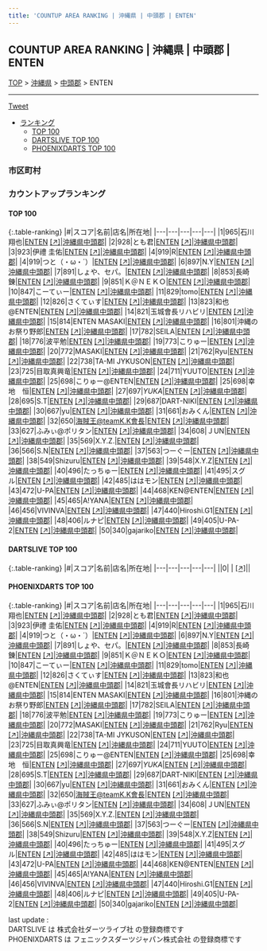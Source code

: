 ```yaml
---
title: 'COUNTUP AREA RANKING | 沖縄県 | 中頭郡 | ENTEN'
---
```

## COUNTUP AREA RANKING | 沖縄県 | 中頭郡 | ENTEN

[TOP](/darts/rank/) > [沖縄県](/darts/rank/沖縄県/) > [中頭郡](/darts/rank/沖縄県/中頭郡/) > ENTEN

___

<a href="https://twitter.com/share?ref_src=twsrc%5Etfw" data-text="COUNTUP AREA RANKING | 沖縄県中頭郡ENTEN" class="twitter-share-button" data-hashtags="DARTSLIVE,PHOENIXDARTS,darts,ダーツ" data-show-count="false">Tweet</a>

* [ランキング](#カウントアップランキング)
    * [TOP 100](#top-100)
    * [DARTSLIVE TOP 100](#dartslive-top-100)
    * [PHOENIXDARTS TOP 100](#phoenixdarts-top-100)

### 市区町村

<ul>

</ul>

### カウントアップランキング

#### TOP 100



{:.table-ranking}
|#|スコア|名前|店名|所在地|
|---|---|---|---|---|
|1|965|<span class="rank-name-pd"><span class="pro-icon-pd"></span>石川 翔也</span>|<a href="/darts/rank/shops/9469.html">ENTEN</a> <a href="https://vs.phoenixdarts.com/jp/shop/shopDetailInfo/s_9469?s_seq=9469">[↗]</a>|<a href="/darts/rank/沖縄県/中頭郡">沖縄県中頭郡</a>|
|2|928|<span class="rank-name-pd">とも君</span>|<a href="/darts/rank/shops/9469.html">ENTEN</a> <a href="https://vs.phoenixdarts.com/jp/shop/shopDetailInfo/s_9469?s_seq=9469">[↗]</a>|<a href="/darts/rank/沖縄県/中頭郡">沖縄県中頭郡</a>|
|3|923|<span class="rank-name-pd">伊禮 圭佑</span>|<a href="/darts/rank/shops/9469.html">ENTEN</a> <a href="https://vs.phoenixdarts.com/jp/shop/shopDetailInfo/s_9469?s_seq=9469">[↗]</a>|<a href="/darts/rank/沖縄県/中頭郡">沖縄県中頭郡</a>|
|4|919|<span class="rank-name-pd">R</span>|<a href="/darts/rank/shops/9469.html">ENTEN</a> <a href="https://vs.phoenixdarts.com/jp/shop/shopDetailInfo/s_9469?s_seq=9469">[↗]</a>|<a href="/darts/rank/沖縄県/中頭郡">沖縄県中頭郡</a>|
|4|919|<span class="rank-name-pd">つと（・ω・´）</span>|<a href="/darts/rank/shops/9469.html">ENTEN</a> <a href="https://vs.phoenixdarts.com/jp/shop/shopDetailInfo/s_9469?s_seq=9469">[↗]</a>|<a href="/darts/rank/沖縄県/中頭郡">沖縄県中頭郡</a>|
|6|897|<span class="rank-name-pd">N.Y</span>|<a href="/darts/rank/shops/9469.html">ENTEN</a> <a href="https://vs.phoenixdarts.com/jp/shop/shopDetailInfo/s_9469?s_seq=9469">[↗]</a>|<a href="/darts/rank/沖縄県/中頭郡">沖縄県中頭郡</a>|
|7|891|<span class="rank-name-pd">しょや、セパ。</span>|<a href="/darts/rank/shops/9469.html">ENTEN</a> <a href="https://vs.phoenixdarts.com/jp/shop/shopDetailInfo/s_9469?s_seq=9469">[↗]</a>|<a href="/darts/rank/沖縄県/中頭郡">沖縄県中頭郡</a>|
|8|853|<span class="rank-name-pd">長崎 錬</span>|<a href="/darts/rank/shops/9469.html">ENTEN</a> <a href="https://vs.phoenixdarts.com/jp/shop/shopDetailInfo/s_9469?s_seq=9469">[↗]</a>|<a href="/darts/rank/沖縄県/中頭郡">沖縄県中頭郡</a>|
|9|851|<span class="rank-name-pd">Ｋ＠ＮＥＫＯ</span>|<a href="/darts/rank/shops/9469.html">ENTEN</a> <a href="https://vs.phoenixdarts.com/jp/shop/shopDetailInfo/s_9469?s_seq=9469">[↗]</a>|<a href="/darts/rank/沖縄県/中頭郡">沖縄県中頭郡</a>|
|10|847|<span class="rank-name-pd">こーてぃー</span>|<a href="/darts/rank/shops/9469.html">ENTEN</a> <a href="https://vs.phoenixdarts.com/jp/shop/shopDetailInfo/s_9469?s_seq=9469">[↗]</a>|<a href="/darts/rank/沖縄県/中頭郡">沖縄県中頭郡</a>|
|11|829|<span class="rank-name-pd">tomo</span>|<a href="/darts/rank/shops/9469.html">ENTEN</a> <a href="https://vs.phoenixdarts.com/jp/shop/shopDetailInfo/s_9469?s_seq=9469">[↗]</a>|<a href="/darts/rank/沖縄県/中頭郡">沖縄県中頭郡</a>|
|12|826|<span class="rank-name-pd">さくてぃす</span>|<a href="/darts/rank/shops/9469.html">ENTEN</a> <a href="https://vs.phoenixdarts.com/jp/shop/shopDetailInfo/s_9469?s_seq=9469">[↗]</a>|<a href="/darts/rank/沖縄県/中頭郡">沖縄県中頭郡</a>|
|13|823|<span class="rank-name-pd">和也@ENTEN</span>|<a href="/darts/rank/shops/9469.html">ENTEN</a> <a href="https://vs.phoenixdarts.com/jp/shop/shopDetailInfo/s_9469?s_seq=9469">[↗]</a>|<a href="/darts/rank/沖縄県/中頭郡">沖縄県中頭郡</a>|
|14|821|<span class="rank-name-pd">玉城會長リハビリ</span>|<a href="/darts/rank/shops/9469.html">ENTEN</a> <a href="https://vs.phoenixdarts.com/jp/shop/shopDetailInfo/s_9469?s_seq=9469">[↗]</a>|<a href="/darts/rank/沖縄県/中頭郡">沖縄県中頭郡</a>|
|15|814|<span class="rank-name-pd">ENTEN MASAKI</span>|<a href="/darts/rank/shops/9469.html">ENTEN</a> <a href="https://vs.phoenixdarts.com/jp/shop/shopDetailInfo/s_9469?s_seq=9469">[↗]</a>|<a href="/darts/rank/沖縄県/中頭郡">沖縄県中頭郡</a>|
|16|801|<span class="rank-name-pd">沖縄のお祭り野郎</span>|<a href="/darts/rank/shops/9469.html">ENTEN</a> <a href="https://vs.phoenixdarts.com/jp/shop/shopDetailInfo/s_9469?s_seq=9469">[↗]</a>|<a href="/darts/rank/沖縄県/中頭郡">沖縄県中頭郡</a>|
|17|782|<span class="rank-name-pd">SEILA</span>|<a href="/darts/rank/shops/9469.html">ENTEN</a> <a href="https://vs.phoenixdarts.com/jp/shop/shopDetailInfo/s_9469?s_seq=9469">[↗]</a>|<a href="/darts/rank/沖縄県/中頭郡">沖縄県中頭郡</a>|
|18|776|<span class="rank-name-pd">波平勉</span>|<a href="/darts/rank/shops/9469.html">ENTEN</a> <a href="https://vs.phoenixdarts.com/jp/shop/shopDetailInfo/s_9469?s_seq=9469">[↗]</a>|<a href="/darts/rank/沖縄県/中頭郡">沖縄県中頭郡</a>|
|19|773|<span class="rank-name-pd">こりゅー</span>|<a href="/darts/rank/shops/9469.html">ENTEN</a> <a href="https://vs.phoenixdarts.com/jp/shop/shopDetailInfo/s_9469?s_seq=9469">[↗]</a>|<a href="/darts/rank/沖縄県/中頭郡">沖縄県中頭郡</a>|
|20|772|<span class="rank-name-pd">MASAKI</span>|<a href="/darts/rank/shops/9469.html">ENTEN</a> <a href="https://vs.phoenixdarts.com/jp/shop/shopDetailInfo/s_9469?s_seq=9469">[↗]</a>|<a href="/darts/rank/沖縄県/中頭郡">沖縄県中頭郡</a>|
|21|762|<span class="rank-name-pd">Ryu</span>|<a href="/darts/rank/shops/9469.html">ENTEN</a> <a href="https://vs.phoenixdarts.com/jp/shop/shopDetailInfo/s_9469?s_seq=9469">[↗]</a>|<a href="/darts/rank/沖縄県/中頭郡">沖縄県中頭郡</a>|
|22|738|<span class="rank-name-pd">TA-MI JYKUSON</span>|<a href="/darts/rank/shops/9469.html">ENTEN</a> <a href="https://vs.phoenixdarts.com/jp/shop/shopDetailInfo/s_9469?s_seq=9469">[↗]</a>|<a href="/darts/rank/沖縄県/中頭郡">沖縄県中頭郡</a>|
|23|725|<span class="rank-name-pd">目取真興竜</span>|<a href="/darts/rank/shops/9469.html">ENTEN</a> <a href="https://vs.phoenixdarts.com/jp/shop/shopDetailInfo/s_9469?s_seq=9469">[↗]</a>|<a href="/darts/rank/沖縄県/中頭郡">沖縄県中頭郡</a>|
|24|711|<span class="rank-name-pd">YUUTO</span>|<a href="/darts/rank/shops/9469.html">ENTEN</a> <a href="https://vs.phoenixdarts.com/jp/shop/shopDetailInfo/s_9469?s_seq=9469">[↗]</a>|<a href="/darts/rank/沖縄県/中頭郡">沖縄県中頭郡</a>|
|25|698|<span class="rank-name-pd">こりゅー@ENTEN</span>|<a href="/darts/rank/shops/9469.html">ENTEN</a> <a href="https://vs.phoenixdarts.com/jp/shop/shopDetailInfo/s_9469?s_seq=9469">[↗]</a>|<a href="/darts/rank/沖縄県/中頭郡">沖縄県中頭郡</a>|
|25|698|<span class="rank-name-pd">幸地　恒</span>|<a href="/darts/rank/shops/9469.html">ENTEN</a> <a href="https://vs.phoenixdarts.com/jp/shop/shopDetailInfo/s_9469?s_seq=9469">[↗]</a>|<a href="/darts/rank/沖縄県/中頭郡">沖縄県中頭郡</a>|
|27|697|<span class="rank-name-pd">*YUKA*</span>|<a href="/darts/rank/shops/9469.html">ENTEN</a> <a href="https://vs.phoenixdarts.com/jp/shop/shopDetailInfo/s_9469?s_seq=9469">[↗]</a>|<a href="/darts/rank/沖縄県/中頭郡">沖縄県中頭郡</a>|
|28|695|<span class="rank-name-pd">S.T</span>|<a href="/darts/rank/shops/9469.html">ENTEN</a> <a href="https://vs.phoenixdarts.com/jp/shop/shopDetailInfo/s_9469?s_seq=9469">[↗]</a>|<a href="/darts/rank/沖縄県/中頭郡">沖縄県中頭郡</a>|
|29|687|<span class="rank-name-pd">DART-NIKI</span>|<a href="/darts/rank/shops/9469.html">ENTEN</a> <a href="https://vs.phoenixdarts.com/jp/shop/shopDetailInfo/s_9469?s_seq=9469">[↗]</a>|<a href="/darts/rank/沖縄県/中頭郡">沖縄県中頭郡</a>|
|30|667|<span class="rank-name-pd">yu</span>|<a href="/darts/rank/shops/9469.html">ENTEN</a> <a href="https://vs.phoenixdarts.com/jp/shop/shopDetailInfo/s_9469?s_seq=9469">[↗]</a>|<a href="/darts/rank/沖縄県/中頭郡">沖縄県中頭郡</a>|
|31|661|<span class="rank-name-pd">おみくん</span>|<a href="/darts/rank/shops/9469.html">ENTEN</a> <a href="https://vs.phoenixdarts.com/jp/shop/shopDetailInfo/s_9469?s_seq=9469">[↗]</a>|<a href="/darts/rank/沖縄県/中頭郡">沖縄県中頭郡</a>|
|32|650|<span class="rank-name-pd">海賊王@teamK.K會長</span>|<a href="/darts/rank/shops/9469.html">ENTEN</a> <a href="https://vs.phoenixdarts.com/jp/shop/shopDetailInfo/s_9469?s_seq=9469">[↗]</a>|<a href="/darts/rank/沖縄県/中頭郡">沖縄県中頭郡</a>|
|33|627|<span class="rank-name-pd">ふみぃ@ポリタン</span>|<a href="/darts/rank/shops/9469.html">ENTEN</a> <a href="https://vs.phoenixdarts.com/jp/shop/shopDetailInfo/s_9469?s_seq=9469">[↗]</a>|<a href="/darts/rank/沖縄県/中頭郡">沖縄県中頭郡</a>|
|34|608|<span class="rank-name-pd">ＪUN</span>|<a href="/darts/rank/shops/9469.html">ENTEN</a> <a href="https://vs.phoenixdarts.com/jp/shop/shopDetailInfo/s_9469?s_seq=9469">[↗]</a>|<a href="/darts/rank/沖縄県/中頭郡">沖縄県中頭郡</a>|
|35|569|<span class="rank-name-pd">X.Y.Z.</span>|<a href="/darts/rank/shops/9469.html">ENTEN</a> <a href="https://vs.phoenixdarts.com/jp/shop/shopDetailInfo/s_9469?s_seq=9469">[↗]</a>|<a href="/darts/rank/沖縄県/中頭郡">沖縄県中頭郡</a>|
|36|566|<span class="rank-name-pd">S.N</span>|<a href="/darts/rank/shops/9469.html">ENTEN</a> <a href="https://vs.phoenixdarts.com/jp/shop/shopDetailInfo/s_9469?s_seq=9469">[↗]</a>|<a href="/darts/rank/沖縄県/中頭郡">沖縄県中頭郡</a>|
|37|563|<span class="rank-name-pd">つーぐー</span>|<a href="/darts/rank/shops/9469.html">ENTEN</a> <a href="https://vs.phoenixdarts.com/jp/shop/shopDetailInfo/s_9469?s_seq=9469">[↗]</a>|<a href="/darts/rank/沖縄県/中頭郡">沖縄県中頭郡</a>|
|38|549|<span class="rank-name-pd">Shizuru</span>|<a href="/darts/rank/shops/9469.html">ENTEN</a> <a href="https://vs.phoenixdarts.com/jp/shop/shopDetailInfo/s_9469?s_seq=9469">[↗]</a>|<a href="/darts/rank/沖縄県/中頭郡">沖縄県中頭郡</a>|
|39|548|<span class="rank-name-pd">X.Y.Z</span>|<a href="/darts/rank/shops/9469.html">ENTEN</a> <a href="https://vs.phoenixdarts.com/jp/shop/shopDetailInfo/s_9469?s_seq=9469">[↗]</a>|<a href="/darts/rank/沖縄県/中頭郡">沖縄県中頭郡</a>|
|40|496|<span class="rank-name-pd">たっちゅー</span>|<a href="/darts/rank/shops/9469.html">ENTEN</a> <a href="https://vs.phoenixdarts.com/jp/shop/shopDetailInfo/s_9469?s_seq=9469">[↗]</a>|<a href="/darts/rank/沖縄県/中頭郡">沖縄県中頭郡</a>|
|41|495|<span class="rank-name-pd">スグル</span>|<a href="/darts/rank/shops/9469.html">ENTEN</a> <a href="https://vs.phoenixdarts.com/jp/shop/shopDetailInfo/s_9469?s_seq=9469">[↗]</a>|<a href="/darts/rank/沖縄県/中頭郡">沖縄県中頭郡</a>|
|42|485|<span class="rank-name-pd">ははモン</span>|<a href="/darts/rank/shops/9469.html">ENTEN</a> <a href="https://vs.phoenixdarts.com/jp/shop/shopDetailInfo/s_9469?s_seq=9469">[↗]</a>|<a href="/darts/rank/沖縄県/中頭郡">沖縄県中頭郡</a>|
|43|472|<span class="rank-name-pd">U-PA</span>|<a href="/darts/rank/shops/9469.html">ENTEN</a> <a href="https://vs.phoenixdarts.com/jp/shop/shopDetailInfo/s_9469?s_seq=9469">[↗]</a>|<a href="/darts/rank/沖縄県/中頭郡">沖縄県中頭郡</a>|
|44|468|<span class="rank-name-pd">KEN@ENTEN</span>|<a href="/darts/rank/shops/9469.html">ENTEN</a> <a href="https://vs.phoenixdarts.com/jp/shop/shopDetailInfo/s_9469?s_seq=9469">[↗]</a>|<a href="/darts/rank/沖縄県/中頭郡">沖縄県中頭郡</a>|
|45|465|<span class="rank-name-pd">A!YANA</span>|<a href="/darts/rank/shops/9469.html">ENTEN</a> <a href="https://vs.phoenixdarts.com/jp/shop/shopDetailInfo/s_9469?s_seq=9469">[↗]</a>|<a href="/darts/rank/沖縄県/中頭郡">沖縄県中頭郡</a>|
|46|456|<span class="rank-name-pd">VIVINVA</span>|<a href="/darts/rank/shops/9469.html">ENTEN</a> <a href="https://vs.phoenixdarts.com/jp/shop/shopDetailInfo/s_9469?s_seq=9469">[↗]</a>|<a href="/darts/rank/沖縄県/中頭郡">沖縄県中頭郡</a>|
|47|440|<span class="rank-name-pd">Hiroshi.G1</span>|<a href="/darts/rank/shops/9469.html">ENTEN</a> <a href="https://vs.phoenixdarts.com/jp/shop/shopDetailInfo/s_9469?s_seq=9469">[↗]</a>|<a href="/darts/rank/沖縄県/中頭郡">沖縄県中頭郡</a>|
|48|406|<span class="rank-name-pd">ルナピ</span>|<a href="/darts/rank/shops/9469.html">ENTEN</a> <a href="https://vs.phoenixdarts.com/jp/shop/shopDetailInfo/s_9469?s_seq=9469">[↗]</a>|<a href="/darts/rank/沖縄県/中頭郡">沖縄県中頭郡</a>|
|49|405|<span class="rank-name-pd">U-PA-2</span>|<a href="/darts/rank/shops/9469.html">ENTEN</a> <a href="https://vs.phoenixdarts.com/jp/shop/shopDetailInfo/s_9469?s_seq=9469">[↗]</a>|<a href="/darts/rank/沖縄県/中頭郡">沖縄県中頭郡</a>|
|50|340|<span class="rank-name-pd">gajariko</span>|<a href="/darts/rank/shops/9469.html">ENTEN</a> <a href="https://vs.phoenixdarts.com/jp/shop/shopDetailInfo/s_9469?s_seq=9469">[↗]</a>|<a href="/darts/rank/沖縄県/中頭郡">沖縄県中頭郡</a>|


#### DARTSLIVE TOP 100



{:.table-ranking}
|#|スコア|名前|店名|所在地|
|---|---|---|---|---|
||0|<span class="rank-name-dl"> </span>|<a href="/darts/rank/shops/.html"></a> <a href="">[↗]</a>|<a href="/darts/rank//"></a>|


#### PHOENIXDARTS TOP 100



{:.table-ranking}
|#|スコア|名前|店名|所在地|
|---|---|---|---|---|
|1|965|<span class="rank-name-pd"><span class="pro-icon-pd"></span>石川 翔也</span>|<a href="/darts/rank/shops/9469.html">ENTEN</a> <a href="https://vs.phoenixdarts.com/jp/shop/shopDetailInfo/s_9469?s_seq=9469">[↗]</a>|<a href="/darts/rank/沖縄県/中頭郡">沖縄県中頭郡</a>|
|2|928|<span class="rank-name-pd">とも君</span>|<a href="/darts/rank/shops/9469.html">ENTEN</a> <a href="https://vs.phoenixdarts.com/jp/shop/shopDetailInfo/s_9469?s_seq=9469">[↗]</a>|<a href="/darts/rank/沖縄県/中頭郡">沖縄県中頭郡</a>|
|3|923|<span class="rank-name-pd">伊禮 圭佑</span>|<a href="/darts/rank/shops/9469.html">ENTEN</a> <a href="https://vs.phoenixdarts.com/jp/shop/shopDetailInfo/s_9469?s_seq=9469">[↗]</a>|<a href="/darts/rank/沖縄県/中頭郡">沖縄県中頭郡</a>|
|4|919|<span class="rank-name-pd">R</span>|<a href="/darts/rank/shops/9469.html">ENTEN</a> <a href="https://vs.phoenixdarts.com/jp/shop/shopDetailInfo/s_9469?s_seq=9469">[↗]</a>|<a href="/darts/rank/沖縄県/中頭郡">沖縄県中頭郡</a>|
|4|919|<span class="rank-name-pd">つと（・ω・´）</span>|<a href="/darts/rank/shops/9469.html">ENTEN</a> <a href="https://vs.phoenixdarts.com/jp/shop/shopDetailInfo/s_9469?s_seq=9469">[↗]</a>|<a href="/darts/rank/沖縄県/中頭郡">沖縄県中頭郡</a>|
|6|897|<span class="rank-name-pd">N.Y</span>|<a href="/darts/rank/shops/9469.html">ENTEN</a> <a href="https://vs.phoenixdarts.com/jp/shop/shopDetailInfo/s_9469?s_seq=9469">[↗]</a>|<a href="/darts/rank/沖縄県/中頭郡">沖縄県中頭郡</a>|
|7|891|<span class="rank-name-pd">しょや、セパ。</span>|<a href="/darts/rank/shops/9469.html">ENTEN</a> <a href="https://vs.phoenixdarts.com/jp/shop/shopDetailInfo/s_9469?s_seq=9469">[↗]</a>|<a href="/darts/rank/沖縄県/中頭郡">沖縄県中頭郡</a>|
|8|853|<span class="rank-name-pd">長崎 錬</span>|<a href="/darts/rank/shops/9469.html">ENTEN</a> <a href="https://vs.phoenixdarts.com/jp/shop/shopDetailInfo/s_9469?s_seq=9469">[↗]</a>|<a href="/darts/rank/沖縄県/中頭郡">沖縄県中頭郡</a>|
|9|851|<span class="rank-name-pd">Ｋ＠ＮＥＫＯ</span>|<a href="/darts/rank/shops/9469.html">ENTEN</a> <a href="https://vs.phoenixdarts.com/jp/shop/shopDetailInfo/s_9469?s_seq=9469">[↗]</a>|<a href="/darts/rank/沖縄県/中頭郡">沖縄県中頭郡</a>|
|10|847|<span class="rank-name-pd">こーてぃー</span>|<a href="/darts/rank/shops/9469.html">ENTEN</a> <a href="https://vs.phoenixdarts.com/jp/shop/shopDetailInfo/s_9469?s_seq=9469">[↗]</a>|<a href="/darts/rank/沖縄県/中頭郡">沖縄県中頭郡</a>|
|11|829|<span class="rank-name-pd">tomo</span>|<a href="/darts/rank/shops/9469.html">ENTEN</a> <a href="https://vs.phoenixdarts.com/jp/shop/shopDetailInfo/s_9469?s_seq=9469">[↗]</a>|<a href="/darts/rank/沖縄県/中頭郡">沖縄県中頭郡</a>|
|12|826|<span class="rank-name-pd">さくてぃす</span>|<a href="/darts/rank/shops/9469.html">ENTEN</a> <a href="https://vs.phoenixdarts.com/jp/shop/shopDetailInfo/s_9469?s_seq=9469">[↗]</a>|<a href="/darts/rank/沖縄県/中頭郡">沖縄県中頭郡</a>|
|13|823|<span class="rank-name-pd">和也@ENTEN</span>|<a href="/darts/rank/shops/9469.html">ENTEN</a> <a href="https://vs.phoenixdarts.com/jp/shop/shopDetailInfo/s_9469?s_seq=9469">[↗]</a>|<a href="/darts/rank/沖縄県/中頭郡">沖縄県中頭郡</a>|
|14|821|<span class="rank-name-pd">玉城會長リハビリ</span>|<a href="/darts/rank/shops/9469.html">ENTEN</a> <a href="https://vs.phoenixdarts.com/jp/shop/shopDetailInfo/s_9469?s_seq=9469">[↗]</a>|<a href="/darts/rank/沖縄県/中頭郡">沖縄県中頭郡</a>|
|15|814|<span class="rank-name-pd">ENTEN MASAKI</span>|<a href="/darts/rank/shops/9469.html">ENTEN</a> <a href="https://vs.phoenixdarts.com/jp/shop/shopDetailInfo/s_9469?s_seq=9469">[↗]</a>|<a href="/darts/rank/沖縄県/中頭郡">沖縄県中頭郡</a>|
|16|801|<span class="rank-name-pd">沖縄のお祭り野郎</span>|<a href="/darts/rank/shops/9469.html">ENTEN</a> <a href="https://vs.phoenixdarts.com/jp/shop/shopDetailInfo/s_9469?s_seq=9469">[↗]</a>|<a href="/darts/rank/沖縄県/中頭郡">沖縄県中頭郡</a>|
|17|782|<span class="rank-name-pd">SEILA</span>|<a href="/darts/rank/shops/9469.html">ENTEN</a> <a href="https://vs.phoenixdarts.com/jp/shop/shopDetailInfo/s_9469?s_seq=9469">[↗]</a>|<a href="/darts/rank/沖縄県/中頭郡">沖縄県中頭郡</a>|
|18|776|<span class="rank-name-pd">波平勉</span>|<a href="/darts/rank/shops/9469.html">ENTEN</a> <a href="https://vs.phoenixdarts.com/jp/shop/shopDetailInfo/s_9469?s_seq=9469">[↗]</a>|<a href="/darts/rank/沖縄県/中頭郡">沖縄県中頭郡</a>|
|19|773|<span class="rank-name-pd">こりゅー</span>|<a href="/darts/rank/shops/9469.html">ENTEN</a> <a href="https://vs.phoenixdarts.com/jp/shop/shopDetailInfo/s_9469?s_seq=9469">[↗]</a>|<a href="/darts/rank/沖縄県/中頭郡">沖縄県中頭郡</a>|
|20|772|<span class="rank-name-pd">MASAKI</span>|<a href="/darts/rank/shops/9469.html">ENTEN</a> <a href="https://vs.phoenixdarts.com/jp/shop/shopDetailInfo/s_9469?s_seq=9469">[↗]</a>|<a href="/darts/rank/沖縄県/中頭郡">沖縄県中頭郡</a>|
|21|762|<span class="rank-name-pd">Ryu</span>|<a href="/darts/rank/shops/9469.html">ENTEN</a> <a href="https://vs.phoenixdarts.com/jp/shop/shopDetailInfo/s_9469?s_seq=9469">[↗]</a>|<a href="/darts/rank/沖縄県/中頭郡">沖縄県中頭郡</a>|
|22|738|<span class="rank-name-pd">TA-MI JYKUSON</span>|<a href="/darts/rank/shops/9469.html">ENTEN</a> <a href="https://vs.phoenixdarts.com/jp/shop/shopDetailInfo/s_9469?s_seq=9469">[↗]</a>|<a href="/darts/rank/沖縄県/中頭郡">沖縄県中頭郡</a>|
|23|725|<span class="rank-name-pd">目取真興竜</span>|<a href="/darts/rank/shops/9469.html">ENTEN</a> <a href="https://vs.phoenixdarts.com/jp/shop/shopDetailInfo/s_9469?s_seq=9469">[↗]</a>|<a href="/darts/rank/沖縄県/中頭郡">沖縄県中頭郡</a>|
|24|711|<span class="rank-name-pd">YUUTO</span>|<a href="/darts/rank/shops/9469.html">ENTEN</a> <a href="https://vs.phoenixdarts.com/jp/shop/shopDetailInfo/s_9469?s_seq=9469">[↗]</a>|<a href="/darts/rank/沖縄県/中頭郡">沖縄県中頭郡</a>|
|25|698|<span class="rank-name-pd">こりゅー@ENTEN</span>|<a href="/darts/rank/shops/9469.html">ENTEN</a> <a href="https://vs.phoenixdarts.com/jp/shop/shopDetailInfo/s_9469?s_seq=9469">[↗]</a>|<a href="/darts/rank/沖縄県/中頭郡">沖縄県中頭郡</a>|
|25|698|<span class="rank-name-pd">幸地　恒</span>|<a href="/darts/rank/shops/9469.html">ENTEN</a> <a href="https://vs.phoenixdarts.com/jp/shop/shopDetailInfo/s_9469?s_seq=9469">[↗]</a>|<a href="/darts/rank/沖縄県/中頭郡">沖縄県中頭郡</a>|
|27|697|<span class="rank-name-pd">*YUKA*</span>|<a href="/darts/rank/shops/9469.html">ENTEN</a> <a href="https://vs.phoenixdarts.com/jp/shop/shopDetailInfo/s_9469?s_seq=9469">[↗]</a>|<a href="/darts/rank/沖縄県/中頭郡">沖縄県中頭郡</a>|
|28|695|<span class="rank-name-pd">S.T</span>|<a href="/darts/rank/shops/9469.html">ENTEN</a> <a href="https://vs.phoenixdarts.com/jp/shop/shopDetailInfo/s_9469?s_seq=9469">[↗]</a>|<a href="/darts/rank/沖縄県/中頭郡">沖縄県中頭郡</a>|
|29|687|<span class="rank-name-pd">DART-NIKI</span>|<a href="/darts/rank/shops/9469.html">ENTEN</a> <a href="https://vs.phoenixdarts.com/jp/shop/shopDetailInfo/s_9469?s_seq=9469">[↗]</a>|<a href="/darts/rank/沖縄県/中頭郡">沖縄県中頭郡</a>|
|30|667|<span class="rank-name-pd">yu</span>|<a href="/darts/rank/shops/9469.html">ENTEN</a> <a href="https://vs.phoenixdarts.com/jp/shop/shopDetailInfo/s_9469?s_seq=9469">[↗]</a>|<a href="/darts/rank/沖縄県/中頭郡">沖縄県中頭郡</a>|
|31|661|<span class="rank-name-pd">おみくん</span>|<a href="/darts/rank/shops/9469.html">ENTEN</a> <a href="https://vs.phoenixdarts.com/jp/shop/shopDetailInfo/s_9469?s_seq=9469">[↗]</a>|<a href="/darts/rank/沖縄県/中頭郡">沖縄県中頭郡</a>|
|32|650|<span class="rank-name-pd">海賊王@teamK.K會長</span>|<a href="/darts/rank/shops/9469.html">ENTEN</a> <a href="https://vs.phoenixdarts.com/jp/shop/shopDetailInfo/s_9469?s_seq=9469">[↗]</a>|<a href="/darts/rank/沖縄県/中頭郡">沖縄県中頭郡</a>|
|33|627|<span class="rank-name-pd">ふみぃ@ポリタン</span>|<a href="/darts/rank/shops/9469.html">ENTEN</a> <a href="https://vs.phoenixdarts.com/jp/shop/shopDetailInfo/s_9469?s_seq=9469">[↗]</a>|<a href="/darts/rank/沖縄県/中頭郡">沖縄県中頭郡</a>|
|34|608|<span class="rank-name-pd">ＪUN</span>|<a href="/darts/rank/shops/9469.html">ENTEN</a> <a href="https://vs.phoenixdarts.com/jp/shop/shopDetailInfo/s_9469?s_seq=9469">[↗]</a>|<a href="/darts/rank/沖縄県/中頭郡">沖縄県中頭郡</a>|
|35|569|<span class="rank-name-pd">X.Y.Z.</span>|<a href="/darts/rank/shops/9469.html">ENTEN</a> <a href="https://vs.phoenixdarts.com/jp/shop/shopDetailInfo/s_9469?s_seq=9469">[↗]</a>|<a href="/darts/rank/沖縄県/中頭郡">沖縄県中頭郡</a>|
|36|566|<span class="rank-name-pd">S.N</span>|<a href="/darts/rank/shops/9469.html">ENTEN</a> <a href="https://vs.phoenixdarts.com/jp/shop/shopDetailInfo/s_9469?s_seq=9469">[↗]</a>|<a href="/darts/rank/沖縄県/中頭郡">沖縄県中頭郡</a>|
|37|563|<span class="rank-name-pd">つーぐー</span>|<a href="/darts/rank/shops/9469.html">ENTEN</a> <a href="https://vs.phoenixdarts.com/jp/shop/shopDetailInfo/s_9469?s_seq=9469">[↗]</a>|<a href="/darts/rank/沖縄県/中頭郡">沖縄県中頭郡</a>|
|38|549|<span class="rank-name-pd">Shizuru</span>|<a href="/darts/rank/shops/9469.html">ENTEN</a> <a href="https://vs.phoenixdarts.com/jp/shop/shopDetailInfo/s_9469?s_seq=9469">[↗]</a>|<a href="/darts/rank/沖縄県/中頭郡">沖縄県中頭郡</a>|
|39|548|<span class="rank-name-pd">X.Y.Z</span>|<a href="/darts/rank/shops/9469.html">ENTEN</a> <a href="https://vs.phoenixdarts.com/jp/shop/shopDetailInfo/s_9469?s_seq=9469">[↗]</a>|<a href="/darts/rank/沖縄県/中頭郡">沖縄県中頭郡</a>|
|40|496|<span class="rank-name-pd">たっちゅー</span>|<a href="/darts/rank/shops/9469.html">ENTEN</a> <a href="https://vs.phoenixdarts.com/jp/shop/shopDetailInfo/s_9469?s_seq=9469">[↗]</a>|<a href="/darts/rank/沖縄県/中頭郡">沖縄県中頭郡</a>|
|41|495|<span class="rank-name-pd">スグル</span>|<a href="/darts/rank/shops/9469.html">ENTEN</a> <a href="https://vs.phoenixdarts.com/jp/shop/shopDetailInfo/s_9469?s_seq=9469">[↗]</a>|<a href="/darts/rank/沖縄県/中頭郡">沖縄県中頭郡</a>|
|42|485|<span class="rank-name-pd">ははモン</span>|<a href="/darts/rank/shops/9469.html">ENTEN</a> <a href="https://vs.phoenixdarts.com/jp/shop/shopDetailInfo/s_9469?s_seq=9469">[↗]</a>|<a href="/darts/rank/沖縄県/中頭郡">沖縄県中頭郡</a>|
|43|472|<span class="rank-name-pd">U-PA</span>|<a href="/darts/rank/shops/9469.html">ENTEN</a> <a href="https://vs.phoenixdarts.com/jp/shop/shopDetailInfo/s_9469?s_seq=9469">[↗]</a>|<a href="/darts/rank/沖縄県/中頭郡">沖縄県中頭郡</a>|
|44|468|<span class="rank-name-pd">KEN@ENTEN</span>|<a href="/darts/rank/shops/9469.html">ENTEN</a> <a href="https://vs.phoenixdarts.com/jp/shop/shopDetailInfo/s_9469?s_seq=9469">[↗]</a>|<a href="/darts/rank/沖縄県/中頭郡">沖縄県中頭郡</a>|
|45|465|<span class="rank-name-pd">A!YANA</span>|<a href="/darts/rank/shops/9469.html">ENTEN</a> <a href="https://vs.phoenixdarts.com/jp/shop/shopDetailInfo/s_9469?s_seq=9469">[↗]</a>|<a href="/darts/rank/沖縄県/中頭郡">沖縄県中頭郡</a>|
|46|456|<span class="rank-name-pd">VIVINVA</span>|<a href="/darts/rank/shops/9469.html">ENTEN</a> <a href="https://vs.phoenixdarts.com/jp/shop/shopDetailInfo/s_9469?s_seq=9469">[↗]</a>|<a href="/darts/rank/沖縄県/中頭郡">沖縄県中頭郡</a>|
|47|440|<span class="rank-name-pd">Hiroshi.G1</span>|<a href="/darts/rank/shops/9469.html">ENTEN</a> <a href="https://vs.phoenixdarts.com/jp/shop/shopDetailInfo/s_9469?s_seq=9469">[↗]</a>|<a href="/darts/rank/沖縄県/中頭郡">沖縄県中頭郡</a>|
|48|406|<span class="rank-name-pd">ルナピ</span>|<a href="/darts/rank/shops/9469.html">ENTEN</a> <a href="https://vs.phoenixdarts.com/jp/shop/shopDetailInfo/s_9469?s_seq=9469">[↗]</a>|<a href="/darts/rank/沖縄県/中頭郡">沖縄県中頭郡</a>|
|49|405|<span class="rank-name-pd">U-PA-2</span>|<a href="/darts/rank/shops/9469.html">ENTEN</a> <a href="https://vs.phoenixdarts.com/jp/shop/shopDetailInfo/s_9469?s_seq=9469">[↗]</a>|<a href="/darts/rank/沖縄県/中頭郡">沖縄県中頭郡</a>|
|50|340|<span class="rank-name-pd">gajariko</span>|<a href="/darts/rank/shops/9469.html">ENTEN</a> <a href="https://vs.phoenixdarts.com/jp/shop/shopDetailInfo/s_9469?s_seq=9469">[↗]</a>|<a href="/darts/rank/沖縄県/中頭郡">沖縄県中頭郡</a>|


<div class="footer border-top border-gray-light mt-5 pt-3 text-right text-gray">
    last update : <span style="font-weight: italic" id="foot_last_modified"></span><br />
    DARTSLIVE は 株式会社ダーツライブ社 の登録商標です<br />
    PHOENIXDARTS は フェニックスダーツジャパン株式会社 の登録商標です<br />
</div>

<script src="https://cdnjs.cloudflare.com/ajax/libs/jquery.tablesorter/2.31.3/js/jquery.tablesorter.min.js" integrity="sha512-qzgd5cYSZcosqpzpn7zF2ZId8f/8CHmFKZ8j7mU4OUXTNRd5g+ZHBPsgKEwoqxCtdQvExE5LprwwPAgoicguNg==" crossorigin="anonymous" referrerpolicy="no-referrer"></script>
<link rel="stylesheet" href="https://cdnjs.cloudflare.com/ajax/libs/jquery.tablesorter/2.31.3/css/theme.default.min.css" integrity="sha512-wghhOJkjQX0Lh3NSWvNKeZ0ZpNn+SPVXX1Qyc9OCaogADktxrBiBdKGDoqVUOyhStvMBmJQ8ZdMHiR3wuEq8+w==" crossorigin="anonymous" referrerpolicy="no-referrer" />
<script>
$(function() {
    $(".table-ranking").tablesorter({sortList:[[0, 0]]});
    $("#foot_last_modified").text(formatDate(new Date(document.lastModified), 'yyyy-MM-dd HH:mm:ss'));
});
</script>

<script async src="https://platform.twitter.com/widgets.js" charset="utf-8"></script>